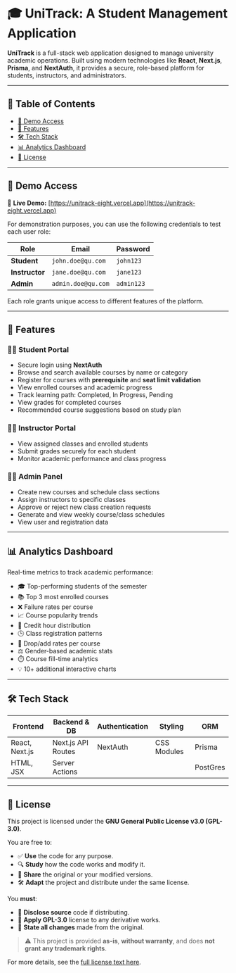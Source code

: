 # 🎓 UniTrack: A Student Management Application

**UniTrack** is a full-stack web application designed to manage university academic operations. Built using modern technologies like **React**, **Next.js**, **Prisma**, and **NextAuth**, it provides a secure, role-based platform for students, instructors, and administrators.

---

## 📌 Table of Contents

- [🔑 Demo Access](#-demo-access)
- [🚀 Features](#-features)
- [🛠️ Tech Stack](#-tech-stack)
- [📊 Analytics Dashboard](#-analytics-dashboard)
- [📄 License](#-license)

---

## 🔑 Demo Access

🔗 **Live Demo:** [https://unitrack-eight.vercel.app](https://unitrack-eight.vercel.app)

For demonstration purposes, you can use the following credentials to test each user role:

| Role         | Email                   | Password   |
|--------------|--------------------------|------------|
| **Student**   | `john.doe@qu.com`        | `john123`  |
| **Instructor**| `jane.doe@qu.com`        | `jane123`  |
| **Admin**     | `admin.doe@qu.com`       | `admin123` |

Each role grants unique access to different features of the platform.

---

## 🚀 Features

### 👩‍🎓 Student Portal
- Secure login using **NextAuth**
- Browse and search available courses by name or category
- Register for courses with **prerequisite** and **seat limit validation**
- View enrolled courses and academic progress
- Track learning path: Completed, In Progress, Pending
- View grades for completed courses
- Recommended course suggestions based on study plan

### 👨‍🏫 Instructor Portal
- View assigned classes and enrolled students
- Submit grades securely for each student
- Monitor academic performance and class progress

### 🧑‍💼 Admin Panel
- Create new courses and schedule class sections
- Assign instructors to specific classes
- Approve or reject new class creation requests
- Generate and view weekly course/class schedules
- View user and registration data

---

## 📊 Analytics Dashboard

Real-time metrics to track academic performance:

- 🎓 Top-performing students of the semester
- 📚 Top 3 most enrolled courses
- ❌ Failure rates per course
- 📈 Course popularity trends
- 🧮 Credit hour distribution
- 🕒 Class registration patterns
- 🔄 Drop/add rates per course
- ⚖️ Gender-based academic stats
- ⏱️ Course fill-time analytics
- 💡 10+ additional interactive charts

---

## 🛠️ Tech Stack

| Frontend        | Backend & DB         | Authentication | Styling       | ORM      |
|----------------|----------------------|----------------|---------------|----------|
| React, Next.js | Next.js API Routes   | NextAuth       | CSS Modules   | Prisma   |
| HTML, JSX      | Server Actions       |                |               | PostGres |

---

## 📄 License

This project is licensed under the **GNU General Public License v3.0 (GPL-3.0)**.

You are free to:

- ✅ **Use** the code for any purpose.
- 🔍 **Study** how the code works and modify it.
- 🔗 **Share** the original or your modified versions.
- 🛠️ **Adapt** the project and distribute under the same license.

You **must**:

- 🧾 **Disclose source** code if distributing.
- 🪪 **Apply GPL-3.0** license to any derivative works.
- 📝 **State all changes** made from the original.

> ⚠️ This project is provided **as-is**, **without warranty**, and does **not grant any trademark rights**.

For more details, see the [full license text here](https://www.gnu.org/licenses/gpl-3.0.en.html).


